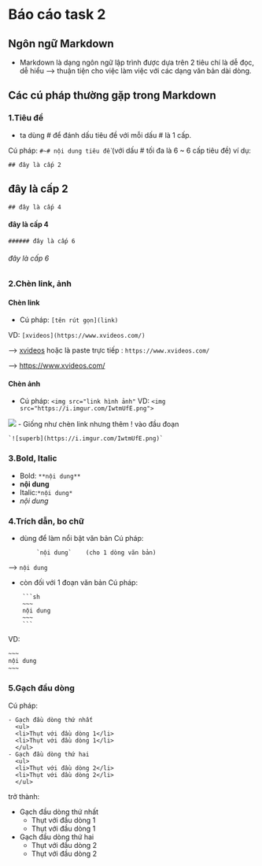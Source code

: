 # Báo cáo task 2
## Ngôn ngữ Markdown
+ Markdown là dạng ngôn ngữ lập trình được dựa trên 2 tiêu chí là dễ đọc, dễ hiểu
--> thuận tiện cho việc làm việc với các dạng văn bản dài dòng.

## Các cú pháp thường gặp trong Markdown

### 1.Tiêu đề
- ta dùng # để đánh dấu tiêu đề với mỗi dấu # là 1 cấp.

Cú pháp: `#~# nội dung tiêu đề` (với dấu # tối đa là 6 ~ 6 cấp tiêu đề)
ví dụ:

`## đây là cấp 2`
## đây là cấp 2
`## đây là cấp 4`
#### đây là cấp 4
`###### đây là cấp 6`
###### đây là cấp 6
### 2.Chèn link, ảnh
#### Chèn link
- Cú pháp: `[tên rút gọn](link)`

VD: `[xvideos](https://www.xvideos.com/)`

--> [xvideos](https://www.xvideos.com/)
hoặc là paste trực tiếp : 
`https://www.xvideos.com/`

--> https://www.xvideos.com/
#### Chèn ảnh
- Cú pháp: `<img src="link hình ảnh"`
VD: `<img src="https://i.imgur.com/IwtmUfE.png">`
<img src="https://i.imgur.com/IwtmUfE.png">
- Giống như chèn link nhưng thêm ! vào đầu đoạn

    `![superb](https://i.imgur.com/IwtmUfE.png)`

### 3.Bold, Italic

- Bold: `**nội dung**`
-	**nội dung**
- Italic:`*nội dung*`
-	*nội dung*

### 4.Trích dẫn, bo chữ

- dùng để làm nổi bật văn bản
Cú pháp:     

``` 
        `nội dung`    (cho 1 dòng văn bản)
```

-->     `nội dung`
- còn đối với 1 đoạn văn bản 
Cú pháp: 
```
    ```sh
    ~~~
    nội dung
    ~~~
    ```
```
VD:
```sh
~~~
nội dung
~~~
```
### 5.Gạch đầu dòng
Cú pháp:
```
- Gạch đầu dòng thứ nhất
  <ul>
  <li>Thụt với đầu dòng 1</li>
  <li>Thụt với đầu dòng 1</li>
  </ul>
- Gạch đầu dòng thứ hai
  <ul>
  <li>Thụt với đầu dòng 2</li>
  <li>Thụt với đầu dòng 2</li>
  </ul>
```
trở thành:
- Gạch đầu dòng thứ nhất
  <ul>
  <li>Thụt với đầu dòng 1</li>
  <li>Thụt với đầu dòng 1</li>
  </ul>
- Gạch đầu dòng thứ hai
  <ul>
  <li>Thụt với đầu dòng 2</li>
  <li>Thụt với đầu dòng 2</li>
  </ul>
